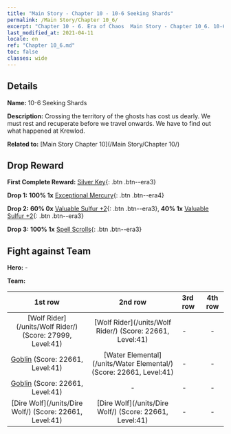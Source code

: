 ```yaml
---
title: "Main Story - Chapter 10 - 10-6 Seeking Shards"
permalink: /Main Story/Chapter 10_6/
excerpt: "Chapter 10 - 6. Era of Chaos  Main Story - Chapter 10_6. 10-6 Seeking Shards"
last_modified_at: 2021-04-11
locale: en
ref: "Chapter 10_6.md"
toc: false
classes: wide
---
```


## Details

 **Name:** 10-6 Seeking Shards

 **Description:** Crossing the territory of the ghosts has cost us dearly. We must rest and recuperate before we travel onwards. We have to find out what happened at Krewlod.

 **Related to:** [Main Story Chapter 10](/Main Story/Chapter 10/)

## Drop Reward

 **First Complete Reward:** [Silver Key](/Items/con_693/){: .btn .btn--era3}

 **Drop 1:** **100% 1x** [Exceptional Mercury](/Items/mat_35/){: .btn .btn--era4}

 **Drop 2:** **60% 0x** [Valuable Sulfur +2](/Items/mat_29/){: .btn .btn--era3}, **40% 1x** [Valuable Sulfur +2](/Items/mat_29/){: .btn .btn--era3}

 **Drop 3:** **100% 1x** [Spell Scrolls](/Items/con_694/){: .btn .btn--era3}


## Fight against Team
 **Hero:** -

 **Team:**


  | 1st row | 2nd row | 3rd row | 4th row |
  |:----:|:----:|:----|:----:|
  | [Wolf Rider](/units/Wolf Rider/) (Score: 27999, Level:41)  | [Wolf Rider](/units/Wolf Rider/) (Score: 22661, Level:41)  | - | - |
  | [Goblin](/units/Goblin/) (Score: 22661, Level:41)  | [Water Elemental](/units/Water Elemental/) (Score: 22661, Level:41)  | - | - |
  | [Goblin](/units/Goblin/) (Score: 22661, Level:41)  | - | - | - |
  | [Dire Wolf](/units/Dire Wolf/) (Score: 22661, Level:41)  | [Dire Wolf](/units/Dire Wolf/) (Score: 22661, Level:41)  | - | - |


